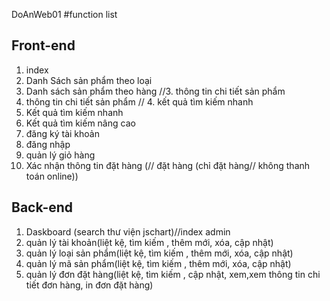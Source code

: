 DoAnWeb01
#function list

## Front-end
1. index
2. Danh Sách sản phẩm theo loại
3. Danh sách sản phẩm theo hàng //3. thông tin chi tiết sản phẩm
4. thông tin chi tiết sản phẩm // 4. kết quả tìm kiếm nhanh
5. Kết quả tìm kiếm nhanh
6. Kết quả tìm kiếm nâng cao
7. đăng ký tài khoản
8. đăng nhập
9. quản lý giỏ hàng
10. Xác nhận thông tin đặt hàng (// đặt hàng (chỉ đặt hàng// không thanh toán online))

## Back-end
1. Daskboard (search thư viện jschart)//index admin
2. quản lý tài khoản(liệt kệ, tìm kiếm , thêm mới, xóa, cập nhật)
3. quản lý loại sản phẩm(liệt kệ, tìm kiếm , thêm mới, xóa, cập nhật)
4. quản lý mã sản phẩm(liệt kệ, tìm kiếm , thêm mới, xóa, cập nhật)
6. quản lý đơn đặt hàng(liệt kệ, tìm kiếm , cập nhật, xem,xem thông tin chi tiết đơn hàng, in đơn đặt hàng)
